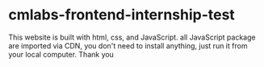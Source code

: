 # cmlabs-frontend-internship-test

This website is built with html, css, and JavaScript. all JavaScript package are imported via CDN, you don't need to install anything, just run it from your local computer. Thank you
